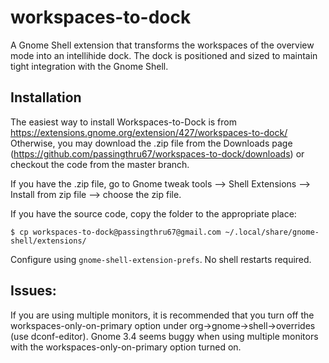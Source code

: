 workspaces-to-dock
==================

A Gnome Shell extension that transforms the workspaces of the overview mode into an intellihide dock.  The dock is positioned and sized to maintain tight integration with the Gnome Shell.

Installation
------------
The easiest way to install Workspaces-to-Dock is from https://extensions.gnome.org/extension/427/workspaces-to-dock/
Otherwise, you may download the .zip file from the Downloads page (https://github.com/passingthru67/workspaces-to-dock/downloads) or checkout the code from the master branch.

If you have the .zip file, go to Gnome tweak tools --> Shell Extensions --> Install from zip file --> choose the zip file.

If you have the source code, copy the folder to the appropriate place:

	$ cp workspaces-to-dock@passingthru67@gmail.com ~/.local/share/gnome-shell/extensions/

Configure using `gnome-shell-extension-prefs`. No shell restarts required.



Issues:
-------
If you are using multiple monitors, it is recommended that you turn off the workspaces-only-on-primary option under org->gnome->shell->overrides (use dconf-editor). Gnome 3.4 seems buggy when using multiple monitors with the workspaces-only-on-primary option turned on.


